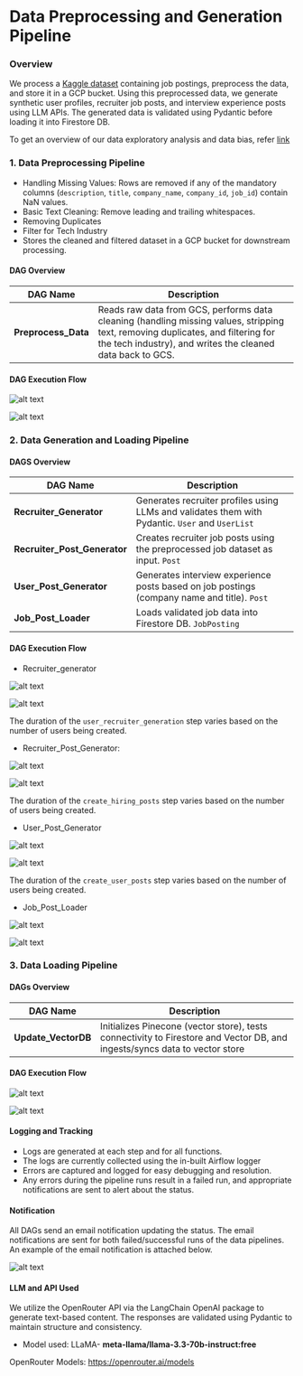 # Data Preprocessing and Generation Pipeline

### Overview 
We process a [Kaggle dataset](https://www.kaggle.com/datasets/arshkon/linkedin-job-postings) containing job postings, preprocess the data, and store it in a GCP bucket. Using this preprocessed data, we generate synthetic user profiles, recruiter job posts, and interview experience posts using LLM APIs. The generated data is validated using Pydantic before loading it into Firestore DB.

To get an overview of our data exploratory analysis and data bias, refer [link](data-pipeline/)

### 1. Data Preprocessing Pipeline

- Handling Missing Values: Rows are removed if any of the mandatory columns (`description`, `title`, `company_name`, `company_id`, `job_id`) contain NaN values.
- Basic Text Cleaning: Remove leading and trailing whitespaces.
- Removing Duplicates
- Filter for Tech Industry
- Stores the cleaned and filtered dataset in a GCP bucket for downstream processing.

#### DAG Overview
| DAG Name                            | Description                                                                                             |
| ----------------------------------- | --------------------------------------------------------------------------------------------------- |
| **Preprocess_Data**              | Reads raw data from GCS, performs data cleaning (handling missing values, stripping text, removing duplicates, and filtering for the tech industry), and writes the cleaned data back to GCS.  |


#### DAG Execution Flow

![alt text](/images/image_9.png)

![alt text](/images/image_8.png)

### 2. Data Generation and Loading Pipeline

#### DAGS Overview
| DAG Name                     | Description                                                                                     |
| ---------------------------- | ----------------------------------------------------------------------------------------------- |
| **Recruiter_Generator**      | Generates recruiter profiles using LLMs and validates them with Pydantic. `User` and `UserList` |
| **Recruiter_Post_Generator** | Creates recruiter job posts using the preprocessed job dataset as input. `Post`                 |
| **User_Post_Generator**      | Generates interview experience posts based on job postings (company name and title).  `Post`    |
| **Job_Post_Loader**          | Loads validated job data into Firestore DB. `JobPosting`                                        |



#### DAG Execution Flow

- Recruiter_generator

![alt text](/images/image-1.png)

![alt text](/images/image-2.png)

The duration of the `user_recruiter_generation` step varies based on the number of users being created.

- Recruiter_Post_Generator:

![alt text](/images/image-3.png)

![alt text](/images/image-4.png)

The duration of the `create_hiring_posts` step varies based on the number of users being created.

- User_Post_Generator

![alt text](/images/image-5.png)

![alt text](/images/image-6.png)

The duration of the `create_user_posts` step varies based on the number of users being created.

- Job_Post_Loader

![alt text](/images/image.png)

![alt text](/images/image-7.png)

### 3. Data Loading Pipeline

#### DAGs Overview
| DAG Name                     | Description                                                                                     |
| ---------------------------- | ----------------------------------------------------------------------------------------------- |
| **Update_VectorDB**      |Initializes Pinecone (vector store), tests connectivity to Firestore and Vector DB, and ingests/syncs data to vector store   |
 
#### DAG Execution Flow

![alt text](/images/image11.png)

![alt text](/images/image12.png)

#### Logging and Tracking
- Logs are generated at each step and for all functions.
- The logs are currently collected using the in-built Airflow logger
- Errors are captured and logged for easy debugging and resolution.
- Any errors during the pipeline runs result in a failed run, and appropriate notifications are sent to alert about the status.

#### Notification

All DAGs send an email notification updating the status. The email notifications are sent for both failed/successful runs of the data pipelines. An example of the email notification is attached below.

![alt text](/images/image_10.png)


#### LLM and API Used
We utilize the OpenRouter API via the LangChain OpenAI package to generate text-based content. The responses are validated using Pydantic to maintain structure and consistency.

- Model used: LLaMA- **meta-llama/llama-3.3-70b-instruct:free**

OpenRouter Models: https://openrouter.ai/models